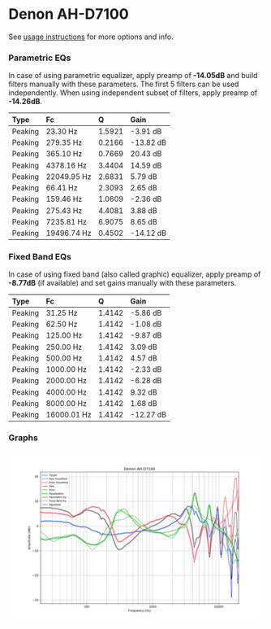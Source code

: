 # Denon AH-D7100
See [usage instructions](https://github.com/jaakkopasanen/AutoEq#usage) for more options and info.

### Parametric EQs
In case of using parametric equalizer, apply preamp of **-14.05dB** and build filters manually
with these parameters. The first 5 filters can be used independently.
When using independent subset of filters, apply preamp of **-14.26dB**.

| Type    | Fc          |      Q | Gain      |
|:--------|:------------|:-------|:----------|
| Peaking | 23.30 Hz    | 1.5921 | -3.91 dB  |
| Peaking | 279.35 Hz   | 0.2166 | -13.82 dB |
| Peaking | 365.10 Hz   | 0.7669 | 20.43 dB  |
| Peaking | 4378.16 Hz  | 3.4404 | 14.59 dB  |
| Peaking | 22049.95 Hz | 2.6831 | 5.79 dB   |
| Peaking | 66.41 Hz    | 2.3093 | 2.65 dB   |
| Peaking | 159.46 Hz   | 1.0609 | -2.36 dB  |
| Peaking | 275.43 Hz   | 4.4081 | 3.88 dB   |
| Peaking | 7235.81 Hz  | 6.9075 | 8.65 dB   |
| Peaking | 19496.74 Hz | 0.4502 | -14.12 dB |

### Fixed Band EQs
In case of using fixed band (also called graphic) equalizer, apply preamp of **-8.77dB**
(if available) and set gains manually with these parameters.

| Type    | Fc          |      Q | Gain      |
|:--------|:------------|:-------|:----------|
| Peaking | 31.25 Hz    | 1.4142 | -5.86 dB  |
| Peaking | 62.50 Hz    | 1.4142 | -1.08 dB  |
| Peaking | 125.00 Hz   | 1.4142 | -9.87 dB  |
| Peaking | 250.00 Hz   | 1.4142 | 3.09 dB   |
| Peaking | 500.00 Hz   | 1.4142 | 4.57 dB   |
| Peaking | 1000.00 Hz  | 1.4142 | -2.33 dB  |
| Peaking | 2000.00 Hz  | 1.4142 | -6.28 dB  |
| Peaking | 4000.00 Hz  | 1.4142 | 9.32 dB   |
| Peaking | 8000.00 Hz  | 1.4142 | 1.68 dB   |
| Peaking | 16000.01 Hz | 1.4142 | -12.27 dB |

### Graphs
![](./Denon%20AH-D7100.png)